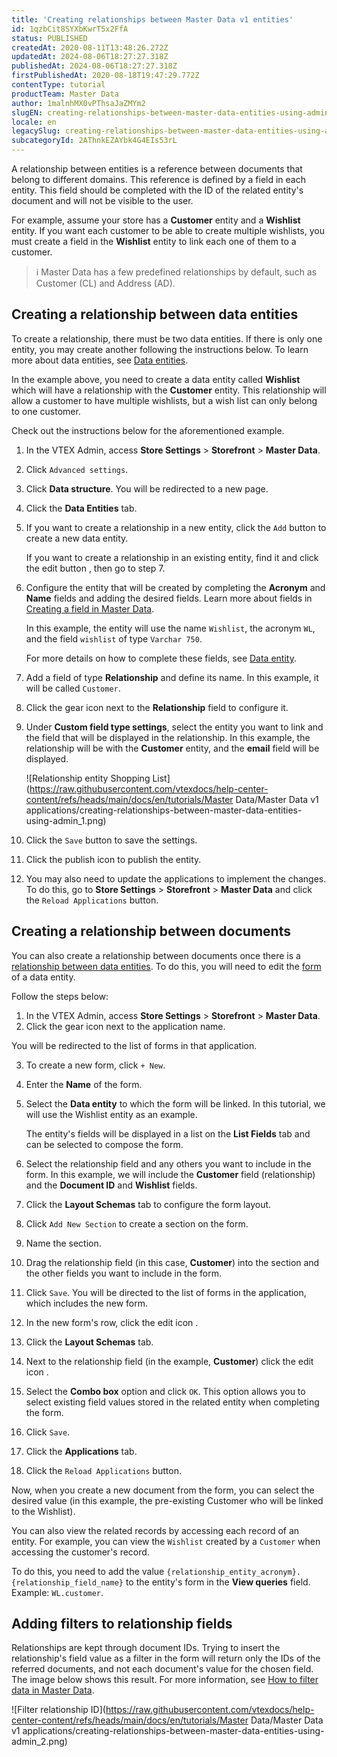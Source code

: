 ```yaml
---
title: 'Creating relationships between Master Data v1 entities'
id: 1qzbCit8SYXbKwrT5x2FfA
status: PUBLISHED
createdAt: 2020-08-11T13:48:26.272Z
updatedAt: 2024-08-06T18:27:27.318Z
publishedAt: 2024-08-06T18:27:27.318Z
firstPublishedAt: 2020-08-18T19:47:29.772Z
contentType: tutorial
productTeam: Master Data
author: 1malnhMX0vPThsaJaZMYm2
slugEN: creating-relationships-between-master-data-entities-using-admin
locale: en
legacySlug: creating-relationships-between-master-data-entities-using-admin
subcategoryId: 2AThnkEZAYbk4G4EIs53rL
---
```


A relationship between entities is a reference between documents that belong to different domains. This reference is defined by a field in each entity. This field should be completed with the ID of the related entity's document and will not be visible to the user.

For example, assume your store has a **Customer** entity and a **Wishlist** entity. If you want each customer to be able to create multiple wishlists, you must create a field in the **Wishlist** entity to link each one of them to a customer. 

>ℹ️ Master Data has a few predefined relationships by default, such as Customer (CL) and Address (AD).

## Creating a relationship between data entities

To create a relationship, there must be two data entities. If there is only one entity, you may create another following the instructions below. To learn more about data entities, see [Data entities](https://help.vtex.com/en/tutorial/data-entity--tutorials_1265).

In the example above, you need to create a data entity called **Wishlist** which will have a relationship with the **Customer** entity. This relationship will allow a customer to have multiple wishlists, but a wish list can only belong to one customer.

Check out the instructions below for the aforementioned example.

1. In the VTEX Admin, access **Store Settings** > **Storefront** > **Master Data**.
2. Click `Advanced settings`.  
3. Click **Data structure**. You will be redirected to a new page.
4. Click the **Data Entities** tab.
5. If you want to create a relationship in a new entity, click the `Add` button to create a new data entity.

   If you want to create a relationship in an existing entity, find it and click the edit button <i class="fas fa-edit"></i>, then go to step 7. 

6. Configure the entity that will be created by completing the **Acronym** and **Name** fields and adding the desired fields. Learn more about fields in [Creating a field in Master Data](https://help.vtex.com/en/tutorial/como-crio-um-campo-no-master-data--frequentlyAskedQuestions_1829).

   In this example, the entity will use the name `Wishlist`, the acronym `WL`, and the field `wishlist` of type `Varchar 750`.

   For more details on how to complete these fields, see [Data entity](https://help.vtex.com/en/tutorial/data-entity--tutorials_1265). 

7. Add a field of type **Relationship** and define its name. In this example, it will be called `Customer`.
8. Click the gear icon <i class="fas fa-cog"></i> next to the **Relationship** field to configure it.
9. Under **Custom field type settings**, select the entity you want to link and the field that will be displayed in the relationship. In this example, the relationship will be with the **Customer** entity, and the **email** field will be displayed.

   ![Relationship entity Shopping List](https://raw.githubusercontent.com/vtexdocs/help-center-content/refs/heads/main/docs/en/tutorials/Master Data/Master Data v1 applications/creating-relationships-between-master-data-entities-using-admin_1.png)

10. Click the `Save` button to save the settings.
11. Click the publish icon <i class="fas fa-save"></i> to publish the entity.
12. You may also need to update the applications to implement the changes. To do this, go to **Store Settings** > **Storefront** > **Master Data** and click the `Reload Applications` button.

## Creating a relationship between documents

You can also create a relationship between documents once there is a [relationship between data entities](#creating-a-relationship-between-data-entities). To do this, you will need to edit the [form](https://help.vtex.com/en/tutorial/creating-form-in-master-data--tutorials_1047) of a data entity.

Follow the steps below:

1. In the VTEX Admin, access **Store Settings** > **Storefront** > **Master Data**.
2. Click the gear icon <i class="fas fa-cog"></i> next to the application name.

 You will be redirected to the list of forms in that application.

3. To create a new form, click `+ New`.
4. Enter the **Name** of the form.
5. Select the **Data entity** to which the form will be linked. In this tutorial, we will use the Wishlist entity as an example.

   The entity's fields will be displayed in a list on the **List Fields** tab and can be selected to compose the form.

6. Select the relationship field and any others you want to include in the form. In this example, we will include the **Customer** field (relationship) and the **Document ID** and **Wishlist** fields.
7. Click the **Layout Schemas** tab to configure the form layout.
8. Click `Add New Section` to create a section on the form.
9. Name the section.
10. Drag the relationship field (in this case, **Customer**) into the section and the other fields you want to include in the form.
11. Click `Save`. You will be directed to the list of forms in the application, which includes the new form.
12. In the new form's row, click the edit icon <i class="fas fa-edit"></i>.
13. Click the **Layout Schemas** tab.
14. Next to the relationship field (in the example, **Customer**) click the edit icon <i class="fas fa-edit"></i>.
15. Select the **Combo box** option and click `OK`. This option allows you to select existing field values stored in the related entity when completing the form.
16. Click `Save`.
17. Click the **Applications** tab.
18. Click the `Reload Applications` button.

Now, when you create a new document from the form, you can select the desired value (in this example, the pre-existing Customer who will be linked to the Wishlist).

You can also view the related records by accessing each record of an entity. For example, you can view the `Wishlist` created by a `Customer` when accessing the customer's record.

To do this, you need to add the value `{relationship_entity_acronym}.{relationship_field_name}` to the entity's form in the **View queries** field. Example: `WL.customer`.

## Adding filters to relationship fields

Relationships are kept through document IDs. Trying to insert the relationship's field value as a filter in the form will return only the IDs of the referred documents, and not each document's value for the chosen field. The image below shows this result. For more information, see [How to filter data in Master Data](https://help.vtex.com/en/tutorial/filtering-data-on-master-data--tutorials_778).

![Filter relationship ID](https://raw.githubusercontent.com/vtexdocs/help-center-content/refs/heads/main/docs/en/tutorials/Master Data/Master Data v1 applications/creating-relationships-between-master-data-entities-using-admin_2.png)
